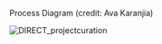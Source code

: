 Process Diagram (credit: Ava Karanjia)

![DIRECT_projectcuration](https://user-images.githubusercontent.com/66701908/111225945-af292100-859d-11eb-86b8-337ea766999d.jpg)
